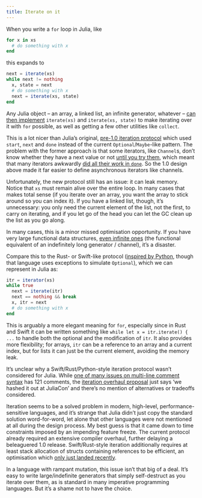 ```yaml
---
title: Iterate on it
---
```


When you write a `for` loop in Julia, like

```julia
for x in xs
  # do something with x
end
```

this expands to

```julia
next = iterate(xs)
while next != nothing
  x, state = next
  # do something with x
  next = iterate(xs, state)
end
```

Any Julia object – an array, a linked list, an infinite generator, whatever – [can then implement](https://docs.julialang.org/en/v1.4/manual/interfaces/) `iterate(xs)` and `iterate(xs, state)` to make iterating over it with `for` possible, as well as getting a few other utilities like `collect`.

This is a lot nicer than Julia’s original, [pre-1.0 iteration protocol](https://docs.julialang.org/en/v0.6/manual/interfaces/) which used `start`, `next` and `done` instead of the current `Optional`/`Maybe`-like pattern. The problem with the former approach is that some iterators, like `Channel`s, don’t know whether they have a next value or not [until you try them](https://github.com/JuliaLang/julia/issues/8149), which meant that many iterators awkwardly [did all their work in `done`](https://github.com/JuliaLang/julia/issues/6125). So the 1.0 design above made it far easier to define asynchronous iterators like channels.

Unfortunately, the new protocol still has an issue: it can leak memory. Notice that `xs` must remain alive over the entire loop. In many cases that makes total sense (if you iterate over an array, you want the array to stick around so you can index it). If you have a linked list, though, it’s unnecessary: you only need the current element of the list, not the first, to carry on iterating, and if you let go of the head you can let the GC clean up the list as you go along.

In many cases, this is a minor missed optimisation opportunity. If you have very large functional data structures, [even infinite ones](https://github.com/MikeInnes/Lazy.jl) (the functional equivalent of an indefinitely long generator / channel), it’s a disaster.

Compare this to the Rust- or Swift-like protocol ([inspired by Python](https://github.com/rust-lang/rust/pull/5810), though that language uses exceptions to simulate `Optional`), which we can represent in Julia as:

```julia
itr = iterator(xs)
while true
  next = iterate(itr)
  next == nothing && break
  x, itr = next
  # do something with x
end
```

This is arguably a more elegant meaning for `for`, especially since in Rust and Swift it can be written something like `while let x = itr.iterate() { ...` to handle both the optional and the modification of `itr`. It also provides more flexibility; for arrays, `itr` can be a reference to an array and a current index, but for lists it can just be the current element, avoiding the memory leak.

It’s unclear why a Swift/Rust/Python-style iteration protocol wasn’t considered for Julia. While [one of many issues on multi-line comment syntax](https://github.com/JuliaLang/julia/issues/69) has 121 comments, the [iteration overhaul proposal](https://github.com/JuliaLang/julia/issues/18823) just says ‘we hashed it out at JuliaCon’ and there’s no mention of alternatives or tradeoffs considered.

Iteration seems to be a solved problem in modern, high-level, performance-sensitive languages, and it’s strange that Julia didn’t just copy the standard solution word-for-word, let alone that other languages were not mentioned at all during the design process. My best guess is that it came down to time constraints imposed by an impending feature freeze. The current protocol already required an extensive compiler overhaul, further delaying a beleaguered 1.0 release. Swift/Rust-style iteration additionally requires at least stack allocation of structs containing references to be efficient, an optimisation which [only just landed recently](https://github.com/JuliaLang/julia/pull/33886).

In a language with rampant mutation, this issue isn’t that big of a deal. It’s easy to write large/indefinite generators that simply self-destruct as you iterate over them, as is standard in many imperative programming languages. But it’s a shame not to have the choice.

